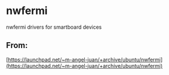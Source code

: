 # nwfermi
nwfermi drivers for smartboard devices

## From:
[https://launchpad.net/~m-angel-juan/+archive/ubuntu/nwfermi](https://launchpad.net/~m-angel-juan/+archive/ubuntu/nwfermi)
